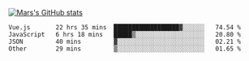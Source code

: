 [![Mars's GitHub stats](https://github-readme-stats.vercel.app/api?username=unbrain)](https://github.com/unbrain/github-readme-stats)

<!--START_SECTION:waka-->

```text
Vue.js       22 hrs 35 mins  ██████████████████▓░░░░░░   74.54 %
JavaScript   6 hrs 18 mins   █████▒░░░░░░░░░░░░░░░░░░░   20.80 %
JSON         40 mins         ▓░░░░░░░░░░░░░░░░░░░░░░░░   02.21 %
Other        29 mins         ▒░░░░░░░░░░░░░░░░░░░░░░░░   01.65 %
```

<!--END_SECTION:waka-->

